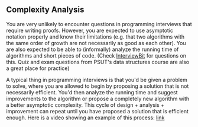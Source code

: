 ## Complexity Analysis

You are very unlikely to encounter questions in programming interviews that require writing proofs. However, you are expected to use asymptotic notation properly and know their limitations (e.g. that two algorithms with the same order of growth are not necessarily as good as each other). You are also expected to be able to (informally) analyze the running time of algorithms and short pieces of code.
(Check [InterviewBit](https://www.interviewbit.com/courses/programming/time-complexity/how-to-calculate-running-time/#problems) for questions on this. Quiz and exam questions from PSUT's data structures course are also a great place for practice)

A typical thing in programming interviews is that you'd be given a problem to solve, where you are allowed to begin by proposing a solution that is not necessarily efficient. You'd then analyze the running time and suggest improvements to the algorithm or propose a completely new algorithm with a better asymptotic complexity. This cycle of design + analysis + improvement can repeat until you have proposed a solution that is efficient enough.
Here is a video showing an example of this process: [link](https://www.youtube.com/watch?v=XKu_SEDAykw&ab_channel=LifeatGoogle)
